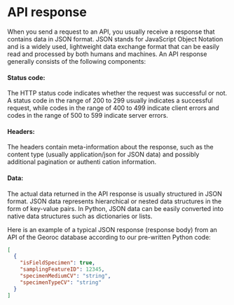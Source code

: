 # API response

When you send a request to an API, you usually receive a response that contains data in JSON format. JSON stands for 
JavaScript Object Notation and is a widely used, lightweight data exchange format that can be easily read and processed 
by both humans and machines. An API response generally consists of the following components:

#### Status code: 

The HTTP status code indicates whether the request was successful or not. A status code in the range of 200 to 299 
usually indicates a successful request, while codes in the range of 400 to 499 indicate client errors and codes in the 
range of 500 to 599 indicate server errors.

#### Headers: 

The headers contain meta-information about the response, such as the content type (usually application/json for 
JSON data) and possibly additional pagination or authenti cation information.

#### Data: 

The actual data returned in the API response is usually structured in JSON format. JSON data represents hierarchical 
or nested data structures in the form of key-value pairs. In Python, JSON data can be easily converted into native 
data structures such as dictionaries or lists.

Here is an example of a typical JSON response (response body) from an API of the Georoc database according to our 
pre-written Python code:

```json
[
  {
    "isFieldSpecimen": true,
    "samplingFeatureID": 12345,
    "specimenMediumCV": "string",
    "specimenTypeCV": "string"
  }
]
```